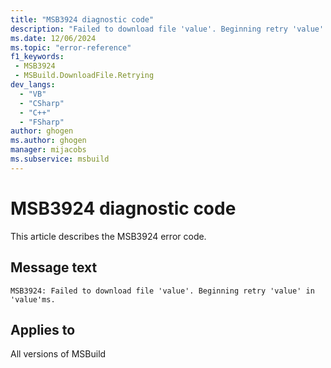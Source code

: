 ```yaml
---
title: "MSB3924 diagnostic code"
description: "Failed to download file 'value'. Beginning retry 'value' in 'value'ms."
ms.date: 12/06/2024
ms.topic: "error-reference"
f1_keywords:
 - MSB3924
 - MSBuild.DownloadFile.Retrying
dev_langs:
  - "VB"
  - "CSharp"
  - "C++"
  - "FSharp"
author: ghogen
ms.author: ghogen
manager: mijacobs
ms.subservice: msbuild
---
```


# MSB3924 diagnostic code

<!-- :::ErrorDefinitionDescription::: -->
<!-- :::editable-content name="introDescription"::: -->
This article describes the MSB3924 error code.
<!-- :::editable-content-end::: -->

## Message text

```output
MSB3924: Failed to download file 'value'. Beginning retry 'value' in 'value'ms.
```

<!-- :::editable-content name="postOutputDescription"::: -->
<!--
{StrBegin="MSB3924: "}
-->
<!-- :::editable-content-end::: -->
<!-- :::ErrorDefinitionDescription-end::: -->

## Applies to

All versions of MSBuild
